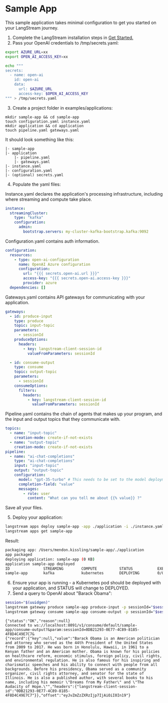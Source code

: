 # Sample App

This sample application takes minimal configuration to get you started on your LangStream journey.

1. Complete the LangStream installation steps in [Get Started.](../get-started.md)
2. Pass your OpenAI credentials to /tmp/secrets.yaml:

```bash
export AZURE_URL=xx
export OPEN_AI_ACCESS_KEY=xx

echo """
secrets:
  - name: open-ai
    id: open-ai
    data:
      url: $AZURE_URL
      access-key: $OPEN_AI_ACCESS_KEY
""" > /tmp/secrets.yaml
```

3. Create a project folder in examples/applications:

```
mkdir sample-app && cd sample-app
touch configuration.yaml instance.yaml
mkdir application && cd application
touch pipeline.yaml gateways.yaml
```

It should look something like this:

```
|- sample-app
|- application
    |- pipeline.yaml
    |- gateways.yaml
|- instance.yaml
|- configuration.yaml
|- (optional) secrets.yaml
```

4. Populate the yaml files:

Instance.yaml declares the application's processing infrastructure, including where streaming and compute take place.

```yaml
instance:
  streamingCluster:
    type: "kafka"
    configuration:
      admin:
        bootstrap.servers: my-cluster-kafka-bootstrap.kafka:9092
```

Configuration.yaml contains auth information.

```yaml
configuration:
  resources:
    - type: open-ai-configuration
      name: OpenAI Azure configuration
      configuration:
        url: "{{{ secrets.open-ai.url }}}"
        access-key: "{{{ secrets.open-ai.access-key }}}"
        provider: azure
  dependencies: []
```

Gateways.yaml contains API gateways for communicating with your application.

```yaml
gateways:
  - id: produce-input
    type: produce
    topic: input-topic
    parameters:
      - sessionId
    produceOptions:
      headers:
        - key: langstream-client-session-id
          valueFromParameters: sessionId

  - id: consume-output
    type: consume
    topic: output-topic
    parameters:
      - sessionId
    consumeOptions:
      filters:
        headers:
          - key: langstream-client-session-id
            valueFromParameters: sessionId
```

Pipeline.yaml contains the chain of agents that makes up your program, and the input and output topics that they communicate with.

```yaml
topics:
  - name: "input-topic"
    creation-mode: create-if-not-exists
  - name: "output-topic"
    creation-mode: create-if-not-exists
pipeline:
  - name: "ai-chat-completions"
    type: "ai-chat-completions"
    input: "input-topic"
    output: "output-topic"
    configuration:
      model: "gpt-35-turbo" # This needs to be set to the model deployment name, not the base name
      completion-field: "value"
      messages:
        - role: user
          content: "What can you tell me about {{% value}} ?"
```

Save all your files.

5. Deploy your application:

```bash
langstream apps deploy sample-app -app ./application -i ./instance.yaml -s /tmp/secrets.yaml
langstream apps get sample-app
```

Result:

```bash
packaging app: /Users/mendon.kissling/sample-app/./application
app packaged
deploying application: sample-app (0 KB)
application sample-app deployed
ID               STREAMING        COMPUTE          STATUS           EXECUTORS        REPLICAS
sample-app       kafka            kubernetes       DEPLOYING        0/0
```

6. Ensure your app is running - a Kubernetes pod should be deployed with your application, and STATUS will change to DEPLOYED.
7. Send a query to OpenAI about "Barack Obama":

```bash
session="$(uuidgen)"
langstream gateway produce sample-app produce-input -p sessionId="$session" -v "Barack Obama"
langstream gateway consume sample-app consume-output -p sessionId="$session"
```

```result
{"status":"OK","reason":null}
Connected to ws://localhost:8091/v1/consume/default/sample-app/consume-output?&param:sessionId=0DB21293-0E77-4C89-8185-4F8D4C49E7C7&
{"record":{"key":null,"value":"Barack Obama is an American politician and attorney who served as the 44th President of the United States from 2009 to 2017. He was born in Honolulu, Hawaii, in 1961 to a Kenyan father and an American mother. Obama is known for his policies on healthcare reform, economic stimulus, foreign policy, civil rights, and environmental regulation. He is also famous for his inspiring and charismatic speeches and his ability to connect with people from all backgrounds. Before his presidency, Obama served as a community organizer, civil rights attorney, and senator for the state of Illinois. He is also a published author, with several books to his name, including his memoir \"Dreams from My Father\" and \"The Audacity of Hope.\"","headers":{"langstream-client-session-id":"0DB21293-0E77-4C89-8185-4F8D4C49E7C7"}},"offset":"eyJvZmZzZXRzIjp7IjAiOiI0In19"}
```
